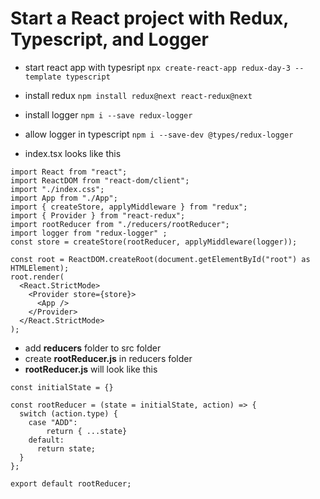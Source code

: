 # Start a React project with Redux, Typescript, and Logger

- start react app with typesript
`npx create-react-app redux-day-3 --template typescript`

- install redux
`npm install redux@next react-redux@next`

- install logger
`npm i --save redux-logger`

- allow logger in typescript
`npm i --save-dev @types/redux-logger`

- index.tsx looks like this

```
import React from "react";
import ReactDOM from "react-dom/client";
import "./index.css";
import App from "./App";
import { createStore, applyMiddleware } from "redux";
import { Provider } from "react-redux";
import rootReducer from "./reducers/rootReducer";
import logger from "redux-logger" ;
const store = createStore(rootReducer, applyMiddleware(logger));

const root = ReactDOM.createRoot(document.getElementById("root") as HTMLElement);
root.render(
  <React.StrictMode>
    <Provider store={store}>
      <App />
    </Provider>
  </React.StrictMode>
);
```

- add **reducers** folder to src folder
- create **rootReducer.js** in reducers folder
- **rootReducer.js** will look like this
```
const initialState = {}

const rootReducer = (state = initialState, action) => {
  switch (action.type) {
    case "ADD":
        return { ...state}
    default:
      return state;
  }
};

export default rootReducer;
```

